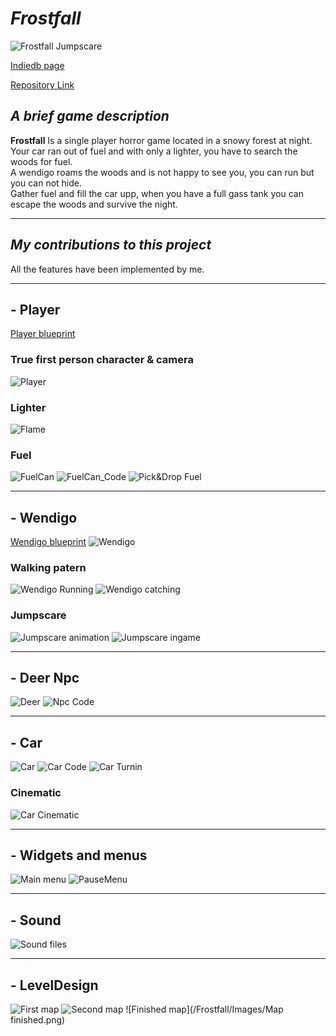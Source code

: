 # *Frostfall*

![Frostfall Jumpscare](/Frostfall/Images/Jumpscare.png)  

[Indiedb page](https://www.indiedb.com/games/frostfall)  

[Repository Link](https://github.com/Gankare/FrostfallHorrorGame)  

## *A brief game description*  

**Frostfall** Is a single player horror game located in a snowy forest at night. Your car ran out of fuel and with only a lighter, you have to search the woods for fuel.  
A wendigo roams the woods and is not happy to see you, you can run but you can not hide.  
Gather fuel and fill the car upp, when you have a full gass tank you can escape the woods and survive the night.  

---

## *My contributions to this project*

All the features have been implemented by me. 

---  

## - Player  
[Player blueprint](https://blueprintue.com/blueprint/ydhxzuci/)  
### True first person character & camera  
![Player](/Frostfall/Images/Player.png)  
### Lighter  
![Flame](/Frostfall/Images/Flame.gif)  
### Fuel  
![FuelCan](/Frostfall/Images/FuelCan.png) 
![FuelCan_Code](/Frostfall/Images/FuelCode.png) 
![Pick&Drop Fuel](/Frostfall/Images/PickUp&Drop.gif) 

---  

## - Wendigo  
[Wendigo blueprint](https://blueprintue.com/blueprint/rngndrt9/) 
![Wendigo](/Frostfall/Images/Wendigo.png) 
### Walking patern  
![Wendigo Running](/Frostfall/Images/RunningWendigo.gif) 
![Wendigo catching](/Frostfall/Images/Chased.gif) 

### Jumpscare 
![Jumpscare animation](/Frostfall/Images/ScareAnimation.gif) 
![Jumpscare ingame](/Frostfall/Images/WendigoInGame.gif) 

---  

## - Deer Npc 
![Deer](/Frostfall/Images/DeerNpc.png) 
![Npc Code](/Frostfall/Images/SmallDeerAiCode.png) 

---  

## - Car  
![Car](/Frostfall/Images/Car.png) 
![Car Code](/Frostfall/Images/CarCode.png) 
![Car Turnin](/Frostfall/Images/Turnin.gif) 
### Cinematic    
![Car Cinematic](/Frostfall/Images/Escape.gif) 

---  

## - Widgets and menus  
![Main menu](/Frostfall/Images/NewMenu.png) 
![PauseMenu](/Frostfall/Images) 

---  

## - Sound  
![Sound files](/Frostfall/Images/Sounds.png) 

---  

## - LevelDesign   
![First map](/Frostfall/Images/FirstMapLayout.png) 
![Second map](/Frostfall/Images/SecondMapLayout.png) 
![Finished map](/Frostfall/Images/Map finished.png) 

